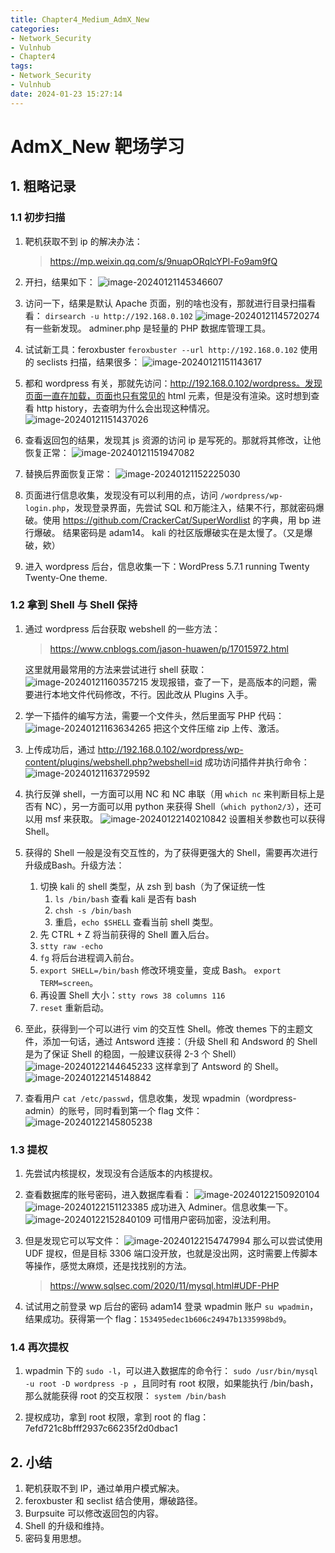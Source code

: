```yaml
---
title: Chapter4_Medium_AdmX_New
categories:
- Network_Security
- Vulnhub
- Chapter4
tags:
- Network_Security
- Vulnhub
date: 2024-01-23 15:27:14
---
```


# AdmX_New 靶场学习

## 1. 粗略记录

### 1.1 初步扫描

1. 靶机获取不到 ip 的解决办法：

    > https://mp.weixin.qq.com/s/9nuapORqlcYPl-Fo9am9fQ

2. 开扫，结果如下：
    ![image-20240121145346607](Chapter4_Medium_AdmX_New.assets/image-20240121145346607.png)

3. 访问一下，结果是默认 Apache 页面，别的啥也没有，那就进行目录扫描看看：
    `dirsearch -u http://192.168.0.102`
    ![image-20240121145720274](Chapter4_Medium_AdmX_New.assets/image-20240121145720274.png)
    有一些新发现。
    adminer.php 是轻量的 PHP 数据库管理工具。

4. 试试新工具：feroxbuster
    `feroxbuster --url http://192.168.0.102`
    使用的 seclists 扫描，结果很多：
    ![image-20240121151143617](Chapter4_Medium_AdmX_New.assets/image-20240121151143617.png)

5. 都和 wordpress 有关，那就先访问：http://192.168.0.102/wordpress。发现页面一直在加载，页面也只有常见的 html 元素，但是没有渲染。这时想到查看 http history，去查明为什么会出现这种情况。
    ![image-20240121151437026](Chapter4_Medium_AdmX_New.assets/image-20240121151437026.png)

6. 查看返回包的结果，发现其  js 资源的访问 ip 是写死的。那就将其修改，让他恢复正常：
    ![image-20240121151947082](Chapter4_Medium_AdmX_New.assets/image-20240121151947082.png)

7. 替换后界面恢复正常：
    ![image-20240121152225030](Chapter4_Medium_AdmX_New.assets/image-20240121152225030.png)

8. 页面进行信息收集，发现没有可以利用的点，访问 `/wordpress/wp-login.php`，发现登录界面，先尝试 SQL 和万能注入，结果不行，那就密码爆破。使用 https://github.com/CrackerCat/SuperWordlist 的字典，用 bp 进行爆破。
    结果密码是 adam14。
    kali 的社区版爆破实在是太慢了。（又是爆破，欸）

9. 进入 wordpress 后台，信息收集一下：WordPress 5.7.1 running Twenty Twenty-One theme.

### 1.2 拿到 Shell 与 Shell 保持

1. 通过 wordpress 后台获取 webshell 的一些方法：

    > https://www.cnblogs.com/jason-huawen/p/17015972.html

    这里就用最常用的方法来尝试进行 shell 获取：
    ![image-20240121160357215](Chapter4_Medium_AdmX_New.assets/image-20240121160357215.png)
    发现报错，查了一下，是高版本的问题，需要进行本地文件代码修改，不行。因此改从 Plugins 入手。

2. 学一下插件的编写方法，需要一个文件头，然后里面写 PHP 代码：
     ![image-20240121163634265](Chapter4_Medium_AdmX_New.assets/image-20240121163634265.png)
     把这个文件压缩 zip 上传、激活。

3. 上传成功后，通过 http://192.168.0.102/wordpress/wp-content/plugins/webshell.php?webshell=id 成功访问插件并执行命令：
     ![image-20240121163729592](Chapter4_Medium_AdmX_New.assets/image-20240121163729592.png)

4. 执行反弹 shell，一方面可以用 NC 和 NC 串联（用 `which nc` 来判断目标上是否有 NC），另一方面可以用 python 来获得 Shell（`which python2/3`），还可以用 msf 来获取。
     ![image-20240122140210842](Chapter4_Medium_AdmX_New.assets/image-20240122140210842.png)
     设置相关参数也可以获得 Shell。

5. 获得的 Shell 一般是没有交互性的，为了获得更强大的 Shell，需要再次进行升级成Bash。升级方法：

     1. 切换 kali 的 shell 类型，从 zsh 到 bash（为了保证统一性
         1. `ls /bin/bash` 查看 kali 是否有 bash
         2. `chsh -s /bin/bash`
         3. 重启，`echo $SHELL` 查看当前 shell 类型。
     2. 先 CTRL + Z 将当前获得的 Shell 置入后台。
     3. `stty raw -echo`
     4. `fg` 将后台进程调入前台。
     5. `export SHELL=/bin/bash` 修改环境变量，变成 Bash。
         `export TERM=screen`。
     6. 再设置 Shell 大小：`stty rows 38 columns 116`
     7. `reset` 重新启动。

6. 至此，获得到一个可以进行 vim 的交互性 Shell。修改 themes 下的主题文件，添加一句话，通过 Antsword 连接：（升级 Shell 和 Andsword 的 Shell 是为了保证 Shell 的稳固，一般建议获得 2-3 个 Shell）
     ![image-20240122144645233](Chapter4_Medium_AdmX_New.assets/image-20240122144645233.png)
     这样拿到了 Antsword 的 Shell。
     ![image-20240122145148842](Chapter4_Medium_AdmX_New.assets/image-20240122145148842.png)

7. 查看用户 `cat /etc/passwd`，信息收集，发现 wpadmin（wordpress-admin）的账号，同时看到第一个 flag 文件：
     ![image-20240122145805238](Chapter4_Medium_AdmX_New.assets/image-20240122145805238.png)

### 1.3 提权

1. 先尝试内核提权，发现没有合适版本的内核提权。

2. 查看数据库的账号密码，进入数据库看看：
     ![image-20240122150920104](Chapter4_Medium_AdmX_New.assets/image-20240122150920104.png)
    ![image-20240122151123385](Chapter4_Medium_AdmX_New.assets/image-20240122151123385.png)
     成功进入 Adminer。信息收集一下。
    ![image-20240122152840109](Chapter4_Medium_AdmX_New.assets/image-20240122152840109.png)
     可惜用户密码加密，没法利用。

3. 但是发现它可以写文件：
     ![image-20240122154747994](Chapter4_Medium_AdmX_New.assets/image-20240122154747994.png)
    那么可以尝试使用 UDF 提权，但是目标 3306 端口没开放，也就是没出网，这时需要上传脚本等操作，感觉太麻烦，还是找找别的方法。

    > https://www.sqlsec.com/2020/11/mysql.html#UDF-PHP

4. 试试用之前登录 wp 后台的密码 adam14 登录 wpadmin 账户 `su wpadmin`，结果成功。获得第一个 flag：`153495edec1b606c24947b1335998bd9`。

### 1.4 再次提权

1. wpadmin 下的 `sudo -l`，可以进入数据库的命令行：
     `sudo /usr/bin/mysql -u root -D wordpress -p `，且同时有 root 权限，如果能执行 /bin/bash，那么就能获得 root 的交互权限：
     `system /bin/bash`

2. 提权成功，拿到 root 权限，拿到 root 的 flag：
    7efd721c8bfff2937c66235f2d0dbac1

## 2. 小结

1. 靶机获取不到 IP，通过单用户模式解决。
2. feroxbuster 和 seclist 结合使用，爆破路径。
3. Burpsuite 可以修改返回包的内容。
4. Shell 的升级和维持。
5. 密码复用思想。
